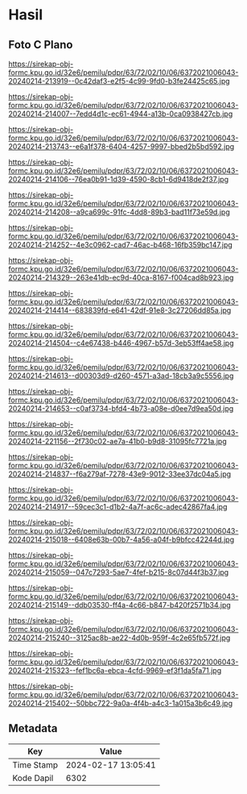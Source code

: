 # Hasil

## Foto C Plano

https://sirekap-obj-formc.kpu.go.id/32e6/pemilu/pdpr/63/72/02/10/06/6372021006043-20240214-213919--0c42daf3-e2f5-4c99-9fd0-b3fe24425c65.jpg

https://sirekap-obj-formc.kpu.go.id/32e6/pemilu/pdpr/63/72/02/10/06/6372021006043-20240214-214007--7edd4d1c-ec61-4944-a13b-0ca0938427cb.jpg

https://sirekap-obj-formc.kpu.go.id/32e6/pemilu/pdpr/63/72/02/10/06/6372021006043-20240214-213743--e6a1f378-6404-4257-9997-bbed2b5bd592.jpg

https://sirekap-obj-formc.kpu.go.id/32e6/pemilu/pdpr/63/72/02/10/06/6372021006043-20240214-214106--76ea0b91-1d39-4590-8cb1-6d9418de2f37.jpg

https://sirekap-obj-formc.kpu.go.id/32e6/pemilu/pdpr/63/72/02/10/06/6372021006043-20240214-214208--a9ca699c-91fc-4dd8-89b3-bad11f73e59d.jpg

https://sirekap-obj-formc.kpu.go.id/32e6/pemilu/pdpr/63/72/02/10/06/6372021006043-20240214-214252--4e3c0962-cad7-46ac-b468-16fb359bc147.jpg

https://sirekap-obj-formc.kpu.go.id/32e6/pemilu/pdpr/63/72/02/10/06/6372021006043-20240214-214329--263e41db-ec9d-40ca-8167-f004cad8b923.jpg

https://sirekap-obj-formc.kpu.go.id/32e6/pemilu/pdpr/63/72/02/10/06/6372021006043-20240214-214414--683839fd-e641-42df-91e8-3c27206dd85a.jpg

https://sirekap-obj-formc.kpu.go.id/32e6/pemilu/pdpr/63/72/02/10/06/6372021006043-20240214-214504--c4e67438-b446-4967-b57d-3eb53ff4ae58.jpg

https://sirekap-obj-formc.kpu.go.id/32e6/pemilu/pdpr/63/72/02/10/06/6372021006043-20240214-214613--d00303d9-d260-4571-a3ad-18cb3a9c5556.jpg

https://sirekap-obj-formc.kpu.go.id/32e6/pemilu/pdpr/63/72/02/10/06/6372021006043-20240214-214653--c0af3734-bfd4-4b73-a08e-d0ee7d9ea50d.jpg

https://sirekap-obj-formc.kpu.go.id/32e6/pemilu/pdpr/63/72/02/10/06/6372021006043-20240214-221156--2f730c02-ae7a-41b0-b9d8-31095fc7721a.jpg

https://sirekap-obj-formc.kpu.go.id/32e6/pemilu/pdpr/63/72/02/10/06/6372021006043-20240214-214837--f6a279af-7278-43e9-9012-33ee37dc04a5.jpg

https://sirekap-obj-formc.kpu.go.id/32e6/pemilu/pdpr/63/72/02/10/06/6372021006043-20240214-214917--59cec3c1-d1b2-4a7f-ac6c-adec42867fa4.jpg

https://sirekap-obj-formc.kpu.go.id/32e6/pemilu/pdpr/63/72/02/10/06/6372021006043-20240214-215018--6408e63b-00b7-4a56-a04f-b9bfcc42244d.jpg

https://sirekap-obj-formc.kpu.go.id/32e6/pemilu/pdpr/63/72/02/10/06/6372021006043-20240214-215059--047c7293-5ae7-4fef-b215-8c07d44f3b37.jpg

https://sirekap-obj-formc.kpu.go.id/32e6/pemilu/pdpr/63/72/02/10/06/6372021006043-20240214-215149--ddb03530-ff4a-4c66-b847-b420f2571b34.jpg

https://sirekap-obj-formc.kpu.go.id/32e6/pemilu/pdpr/63/72/02/10/06/6372021006043-20240214-215240--3125ac8b-ae22-4d0b-959f-4c2e65fb572f.jpg

https://sirekap-obj-formc.kpu.go.id/32e6/pemilu/pdpr/63/72/02/10/06/6372021006043-20240214-215323--fef1bc6a-ebca-4cfd-9969-ef3f1da5fa71.jpg

https://sirekap-obj-formc.kpu.go.id/32e6/pemilu/pdpr/63/72/02/10/06/6372021006043-20240214-215402--50bbc722-9a0a-4f4b-a4c3-1a015a3b6c49.jpg


## Metadata

| Key        | Value               |
| ---------- | ------------------- |
| Time Stamp | 2024-02-17 13:05:41 |
| Kode Dapil | 6302                |



